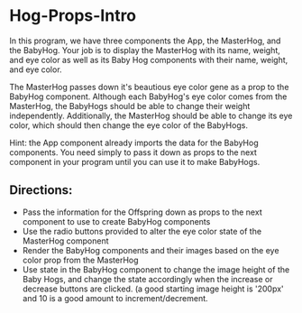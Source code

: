 # Hog-Props-Intro

In this program, we have three components the App, the MasterHog, and the BabyHog. Your job is to display the MasterHog with its name, weight, and eye color as well as its Baby Hog components with their name, weight, and eye color. 

The MasterHog passes down it's beautious eye color gene as a prop to the BabyHog component. Although each BabyHog's eye color comes from the MasterHog, the BabyHogs should be able to change their weight independently. Additionally, the MasterHog should be able to change its eye color, which should then change the eye color of the BabyHogs.

Hint: the App component already imports the data for the BabyHog components. You need simply to pass it down as props to the next component in your program until you can use it to make BabyHogs.

## Directions:
  * Pass the information for the Offspring down as props to the next component to use to create BabyHog components
  * Use the radio buttons provided to alter the eye color state of the MasterHog component
  * Render the BabyHog components and their images based on the eye color prop from the MasterHog
  * Use state in the BabyHog component to change the image height of the Baby Hogs, and change the state accordingly when the increase or decrease buttons are clicked. (a good starting image height is '200px' and 10 is a good amount to increment/decrement.
